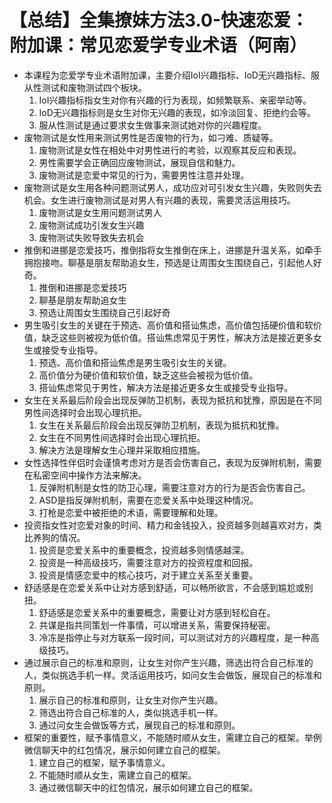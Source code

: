 # 【总结】全集撩妹方法3.0-快速恋爱：附加课：常见恋爱学专业术语（阿南）

-   本课程为恋爱学专业术语附加课，主要介绍IoI兴趣指标、IoD无兴趣指标、服从性测试和废物测试四个板块。
    1.  IoI兴趣指标指女生对你有兴趣的行为表现，如频繁联系、亲密举动等。
    2.  IoD无兴趣指标则是女生对你无兴趣的表现，如冷淡回复、拒绝约会等。
    3.  服从性测试是通过要求女生做事来测试她对你的兴趣程度。
-   废物测试是女性用来测试男性是否废物的行为，如刁难、质疑等。
    1.  废物测试是女性在相处中对男性进行的考验，以观察其反应和表现。
    2.  男性需要学会正确回应废物测试，展现自信和魅力。
    3.  废物测试是恋爱中常见的行为，需要男性注意并处理。
-   废物测试是女生用各种问题测试男人，成功应对可引发女生兴趣，失败则失去机会。女生进行废物测试是对男人有兴趣的表现，需要灵活运用技巧。
    1.  废物测试是女生用问题测试男人
    2.  废物测试成功引发女生兴趣
    3.  废物测试失败导致失去机会
-   推倒和进挪是恋爱技巧，推倒指将女生推倒在床上，进挪是升温关系，如牵手拥抱接吻。聊基是朋友帮助追女生，预选是让周围女生围绕自己，引起他人好奇。
    1.  推倒和进挪是恋爱技巧
    2.  聊基是朋友帮助追女生
    3.  预选让周围女生围绕自己引起好奇
-   男生吸引女生的关键在于预选、高价值和搭讪焦虑，高价值包括硬价值和软价值，缺乏这些则被视为低价值。搭讪焦虑常见于男性，解决方法是接近更多女生或接受专业指导。
    1.  预选、高价值和搭讪焦虑是男生吸引女生的关键。
    2.  高价值分为硬价值和软价值，缺乏这些会被视为低价值。
    3.  搭讪焦虑常见于男性，解决方法是接近更多女生或接受专业指导。
-   女生在关系最后阶段会出现反弹防卫机制，表现为抵抗和犹豫，原因是在不同男性间选择时会出现心理抗拒。
    1.  女生在关系最后阶段会出现反弹防卫机制，表现为抵抗和犹豫。
    2.  女生在不同男性间选择时会出现心理抗拒。
    3.  解决方法是理解女生心理并采取相应措施。
-   女性选择性伴侣时会谨慎考虑对方是否会伤害自己，表现为反弹附机制，需要在私密空间中操作方法来解决。
    1.  反弹附机制是女性的防卫心理，需要注意对方的行为是否会伤害自己。
    2.  ASD是指反弹附机制，需要在恋爱关系中处理这种情况。
    3.  打枪是恋爱中被拒绝的术语，需要理解和处理。
-   投资指女性对恋爱对象的时间、精力和金钱投入，投资越多则越喜欢对方，类比养狗的情况。
    1.  投资是恋爱关系中的重要概念，投资越多则情感越深。
    2.  投资是一种高级技巧，需要注意对方的投资程度和回报。
    3.  投资是情感恋爱中的核心技巧，对于建立关系至关重要。
-   舒适感是在恋爱关系中让对方感到舒适，可以畅所欲言，不会感到尴尬或别扭。
    1.  舒适感是恋爱关系中的重要概念，需要让对方感到轻松自在。
    2.  共谋是指共同策划一件事情，可以增进关系，需要保持秘密。
    3.  冷冻是指停止与对方联系一段时间，可以测试对方的兴趣程度，是一种高级技巧。
-   通过展示自己的标准和原则，让女生对你产生兴趣，筛选出符合自己标准的人，类似挑选手机一样。灵活运用技巧，如问女生会做饭，展现自己的标准和原则。
    1.  展示自己的标准和原则，让女生对你产生兴趣。
    2.  筛选出符合自己标准的人，类似挑选手机一样。
    3.  通过问女生会做饭等方式，展现自己的标准和原则。
-   框架的重要性，赋予事情意义，不能随时顺从女生，需建立自己的框架。举例微信聊天中的红包情况，展示如何建立自己的框架。
    1.  建立自己的框架，赋予事情意义。
    2.  不能随时顺从女生，需建立自己的框架。
    3.  通过微信聊天中的红包情况，展示如何建立自己的框架。